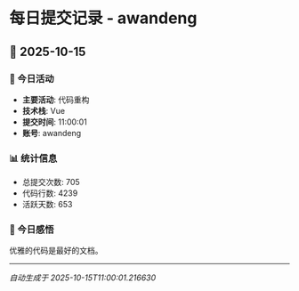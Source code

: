 # 每日提交记录 - awandeng

## 📅 2025-10-15

### 🎯 今日活动
- **主要活动**: 代码重构
- **技术栈**: Vue
- **提交时间**: 11:00:01
- **账号**: awandeng

### 📊 统计信息
- 总提交次数: 705
- 代码行数: 4239
- 活跃天数: 653

### 💭 今日感悟
优雅的代码是最好的文档。

---
*自动生成于 2025-10-15T11:00:01.216630*
